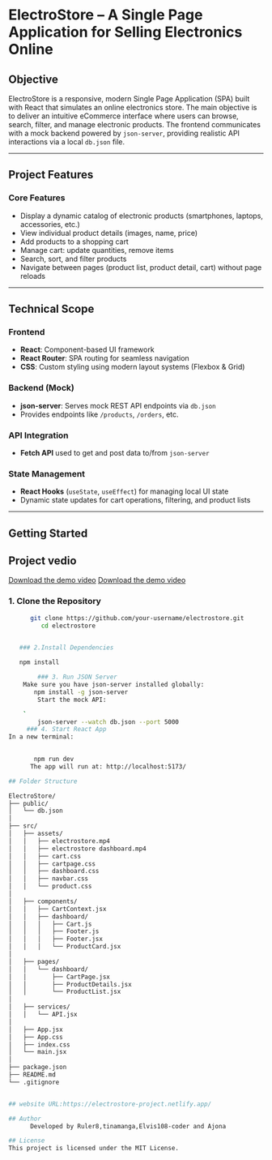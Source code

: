 #  ElectroStore – A Single Page Application for Selling Electronics Online

##  Objective

ElectroStore is a responsive, modern Single Page Application (SPA) built with React that simulates an online electronics store. The main objective is to deliver an intuitive eCommerce interface where users can browse, search, filter, and manage electronic products. The frontend communicates with a mock backend powered by `json-server`, providing realistic API interactions via a local `db.json` file.

---

##  Project Features

###  Core Features
-  Display a dynamic catalog of electronic products (smartphones, laptops, accessories, etc.)
-  View individual product details (images, name, price)
-  Add products to a shopping cart
-  Manage cart: update quantities, remove items
-  Search, sort, and filter products
-  Navigate between pages (product list, product detail, cart) without page reloads

---

## Technical Scope

###  Frontend
- **React**: Component-based UI framework
- **React Router**: SPA routing for seamless navigation
- **CSS**: Custom styling using modern layout systems (Flexbox & Grid)

###  Backend (Mock)
- **json-server**: Serves mock REST API endpoints via `db.json`
- Provides endpoints like `/products`, `/orders`, etc.

###  API Integration
- **Fetch API** used to get and post data to/from `json-server`

### State Management
- **React Hooks** (`useState`, `useEffect`) for managing local UI state
- Dynamic state updates for cart operations, filtering, and product lists

---

## Getting Started

## Project vedio
[Download the demo video](src/assets/ElectroStore.mp4)
[Download the demo video](src/assets/electrostoreDashbord.mp4)


### 1. Clone the Repository
```bash
      git clone https://github.com/your-username/electrostore.git
         cd electrostore


   ### 2.Install Dependencies
   
   npm install

        ### 3. Run JSON Server
    Make sure you have json-server installed globally:
       npm install -g json-server
        Start the mock API:

    `
        json-server --watch db.json --port 5000
     ### 4. Start React App
In a new terminal:

    
       npm run dev
      The app will run at: http://localhost:5173/

## Folder Structure

ElectroStore/
├── public/
│   └── db.json
│
├── src/
│   ├── assets/
│   │   ├── electrostore.mp4
│   │   ├── electrostore dashboard.mp4
│   │   ├── cart.css
│   │   ├── cartpage.css
│   │   ├── dashboard.css
│   │   ├── navbar.css
│   │   └── product.css
│
│   ├── components/
│   │   ├── CartContext.jsx
│   │   ├── dashboard/
│   │   │   ├── Cart.js
│   │   │   ├── Footer.js
│   │   │   ├── Footer.jsx
│   │   │   └── ProductCard.jsx
│
│   ├── pages/
│   │   └── dashboard/
│   │       ├── CartPage.jsx
│   │       ├── ProductDetails.jsx
│   │       └── ProductList.jsx
│
│   ├── services/
│   │   └── API.jsx
│
│   ├── App.jsx
│   ├── App.css
│   ├── index.css
│   └── main.jsx
│
├── package.json
├── README.md
└── .gitignore


## website URL:https://electrostore-project.netlify.app/

## Author
      Developed by Ruler8,tinamanga,Elvis108-coder and Ajona

## License
This project is licensed under the MIT License.